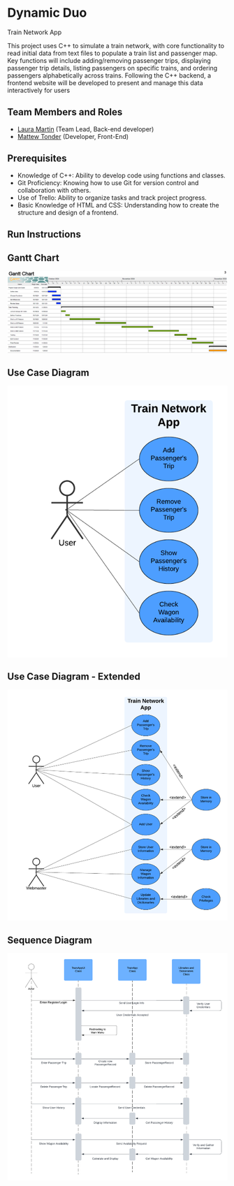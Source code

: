 # Dynamic Duo

Train Network App

This project uses C++ to simulate a train network, with core functionality to read initial data from text files to populate a train list and passenger map. Key functions will include adding/removing passenger trips, displaying passenger trip details, listing passengers on specific trains, and ordering passengers alphabetically across trains. Following the C++ backend, a frontend website will be developed to present and manage this data interactively for users

## Team Members and Roles

* [Laura Martin](https://github.com/lauuramarttin/CIS350-HW2-Martin.git) (Team Lead, Back-end developer)
* [Mattew Tonder](https://github.com/mattonder/mattonder-CIS350-HW2-Tonder.git) (Developer, Front-End) 

## Prerequisites

- Knowledge of C++: Ability to develop code using functions and classes.
- Git Proficiency: Knowing how to use Git for version control and collaboration with others.
- Use of Trello: Ability to organize tasks and track project progress.
- Basic Knowledge of HTML and CSS: Understanding how to create the structure and design of a frontend.

## Run Instructions

## Gantt Chart
![Gantt Chart](artifacts/CIS350_GanttChart.png)

## Use Case Diagram
![Use Case Diagram](artifacts/Usecasediagram.png)

## Use Case Diagram - Extended
![Use Case Diagram - Extended](artifacts/Usecase2.png)

## Sequence Diagram
![Sequence Diagram](artifacts/Sequence-Diagram.png)
